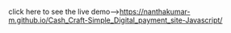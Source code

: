 click here to see the live demo-->https://nanthakumar-m.github.io/Cash_Craft-Simple_Digital_payment_site-Javascript/
